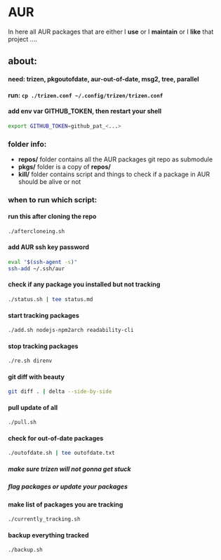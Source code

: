 # AUR

In here all AUR packages that are either I **use** or I **maintain** or I **like** that project ....

## about:

#### need: trizen, pkgoutofdate, aur-out-of-date, msg2, tree, parallel

#### run: `cp ./trizen.conf ~/.config/trizen/trizen.conf`

#### add env var GITHUB_TOKEN, then restart your shell
```bash
export GITHUB_TOKEN=github_pat_<...>
```

### folder info:

- **repos/** folder contains all the AUR packages git repo as submodule
- **pkgs/** folder is a copy of **repos/**
- **kill/** folder contains script and things to check if a package in AUR should be alive or not

### when to run which script:

#### run this after cloning the repo

```sh
./aftercloneing.sh
```

#### add AUR ssh key password

```sh
eval "$(ssh-agent -s)"
ssh-add ~/.ssh/aur
```

#### check if any package you installed but not tracking

```sh
./status.sh | tee status.md
```

#### start tracking packages

```sh
./add.sh nodejs-npm2arch readability-cli
```

#### stop tracking packages

```sh
./re.sh direnv
```

#### git diff with beauty

```sh
git diff . | delta --side-by-side
```

#### pull update of all

```sh
./pull.sh
```

#### check for out-of-date packages

```sh
./outofdate.sh | tee outofdate.txt
```

##### make sure trizen will not gonna get stuck

##### flag packages or update your packages

#### make list of packages you are tracking

```sh
./currently_tracking.sh
```

#### backup everything tracked

```sh
./backup.sh
```

